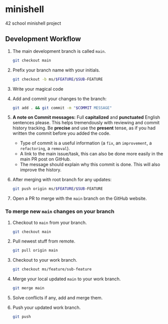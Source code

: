 # minishell

42 school minishell project

## Development Workflow

1.  The main development branch is called `main`.

    ```bash
    git checkout main
    ```

2.  Prefix your branch name with your initials.

    ```bash
    git checkout -b ms/$FEATURE/$SUB-FEATURE
    ```

3.  Write your magical code

4.  Add and commit your changes to the branch:

    ```bash
    git add . && git commit -m "$COMMIT MESSAGE"
    ```

5.  **A note on Commit messages:** Full __capitalized__ and __punctuated__ English sentences please.
    This helps tremendously with reviewing and commit history tracking.
    Be **precise** and use the __present__ tense, as if you had written the commit before you added the code.

    - Type of commit is a useful information (a `fix`, an `improvement`, a `refactoring`, a `removal`).
    - A link to the main issue/task, this can also be done more easily in the main PR post on GitHub.
    - The message should explain why this commit is done. This will also improve the history.

6.  After merging with root branch for any updates:

    ```bash
    git push origin ms/$FEATURE/$SUB-FEATURE
    ```

7. Open a PR to merge with the `main` branch on the GitHub website.


### To merge new `main` changes on your branch

1.  Checkout to `main` from your branch.
  
    ```bash
    git checkout main
    ```

2.  Pull newest stuff from remote.

    ```bash
    git pull origin main
    ```
    
3.  Checkout to your work branch.

    ```bash
    git checkout ms/feature/sub-feature
    ```
    
4.  Merge your local updated `main` to your work branch.

    ```bash
    git merge main
    ```
    
5.  Solve conflicts if any, add and merge them.

6.  Push your updated work branch.

    ```bash
    git push
    ```
